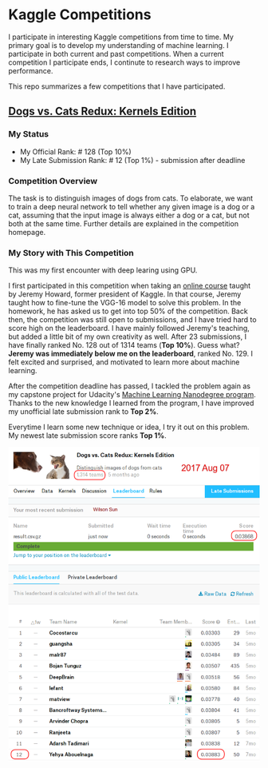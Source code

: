 # Kaggle Competitions

I participate in interesting Kaggle competitions from time to time. My primary goal is to develop my understanding of machine learning. I participate in both current and past competitions. When a current competition I participate ends, I continute to research ways to improve performance.

This repo summarizes a few competitions that I have participated.

## [Dogs vs. Cats Redux: Kernels Edition](https://www.kaggle.com/c/dogs-vs-cats-redux-kernels-edition)

### My Status

* My Official Rank: # 128 (Top 10%)
* My Late Submission Rank: # 12 (Top 1%) - submission after deadline


### Competition Overview

The task is to distinguish images of dogs from cats. To elaborate, we want to train a deep
neural network to tell whether any given image is a dog or a cat, assuming that the input image is
always either a dog or a cat, but not both at the same time. Further details are explained in the
competition homepage.


### My Story with This Competition

This was my first encounter with deep learing using GPU.

I first participated in this competition when taking an [online course](http://course.fast.ai/index.html) taught by Jeremy Howard, former president of Kaggle. In that course, Jeremy taught how to fine-tune the VGG-16 model to solve this problem. In the homework, he has asked us to get into top 50% of the competition. Back then, the competition was still open to submissions, and I have tried hard to score high on the leaderboard. I have mainly followed Jeremy's teaching, but added a little bit of my own creativity as well. After 23 submissions, I have finally ranked No. 128 out of 1314 teams (__Top 10%__). Guess what? __Jeremy was immediately below me on the leaderboard__, ranked No. 129. I felt excited and surprised, and motivated to learn more about machine learning.

After the competition deadline has passed, I tackled the problem again as my capstone project for Udacity's [Machine Learning Nanodegree program](https://www.udacity.com/course/machine-learning-engineer-nanodegree--nd009). Thanks to the new knowledge I learned from the program, I have improved my unofficial late submission rank to __Top 2%__.

Everytime I learn some new technique or idea, I try it out on this problem. My newest late submission score ranks __Top 1%__.

![Dogs vs Cats Rank](img/dogs_vs_cats_20170807.png)

